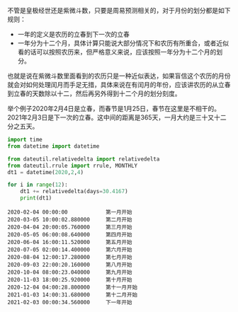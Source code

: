 不管是皇极经世还是紫微斗数，只要是周易预测相关的，对于月份的划分都是如下规则：



- 一年的定义是农历的立春到下一次的立春
- 一年分为十二个月，具体计算只能说大部分情况下和农历有所重合，或者近似看的话可以按照农历来，但严格意义来说，应该按照一年分为十二个月的划分。



也就是说在紫微斗数里面看到的农历只是一种近似表达，如果盲信这个农历的月份就会对如何处理闰月而手足无措，具体来说在有闰月的年份，应该讲农历的从立春到立春的天数除以十二，然后再另外得到十二个月的划分刻度。



举个例子2020年2月4日是立春，而春节是1月25日，春节在这里是不相干的。2021年2月3日是下一次的立春。这中间的距离是365天，一月大约是三十又十二分之五天。

```python
import time
from datetime import datetime

from dateutil.relativedelta import relativedelta
from dateutil.rrule import rrule, MONTHLY
dt1 = datetime(2020,2,4)

for i in range(12):
    dt1 += relativedelta(days=30.4167)
    print(dt1)
```



```
2020-02-04 00:00:00            第一月开始
2020-03-05 10:00:02.880000     第二月开始
2020-04-04 20:00:05.760000     第三月开始
2020-05-05 06:00:08.640000     第四月开始
2020-06-04 16:00:11.520000     第五月开始
2020-07-05 02:00:14.400000     第六月开始
2020-08-04 12:00:17.280000     第七月开始
2020-09-03 22:00:20.160000     第八月开始
2020-10-04 08:00:23.040000     第九月开始
2020-11-03 18:00:25.920000     第十月开始
2020-12-04 04:00:28.800000     第十一月开始
2021-01-03 14:00:31.680000     第十二月开始
2021-02-03 00:00:34.560000     下一年开始
```

